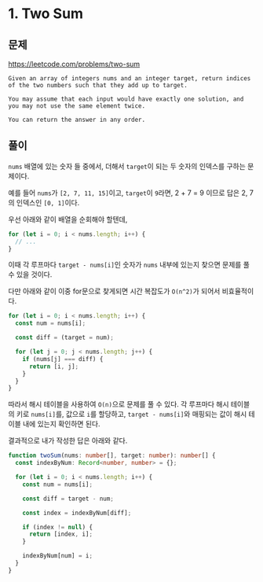 # 1. Two Sum

## 문제

https://leetcode.com/problems/two-sum

```
Given an array of integers nums and an integer target, return indices of the two numbers such that they add up to target.

You may assume that each input would have exactly one solution, and you may not use the same element twice.

You can return the answer in any order.
```

## 풀이

`nums` 배열에 있는 숫자 들 중에서, 더해서 `target`이 되는 두 숫자의 인덱스를 구하는 문제이다.

예를 들어 `nums`가 `[2, 7, 11, 15]`이고, `target`이 `9`라면, 2 + 7 = 9 이므로 답은 2, 7의 인덱스인 `[0, 1]`이다.

우선 아래와 같이 배열을 순회해야 할텐데,

```typescript
for (let i = 0; i < nums.length; i++) {
  // ...
}
```

이때 각 루프마다 `target - nums[i]`인 숫자가 `nums` 내부에 있는지 찾으면 문제를 풀 수 있을 것이다.

다만 아래와 같이 이중 for문으로 찾게되면 시간 복잡도가 `O(n^2)`가 되어서 비효율적이다.

```typescript
for (let i = 0; i < nums.length; i++) {
  const num = nums[i];

  const diff = (target = num);

  for (let j = 0; j < nums.length; j++) {
    if (nums[j] === diff) {
      return [i, j];
    }
  }
}
```

따라서 해시 테이블을 사용하여 `O(n)`으로 문제를 풀 수 있다. 각 루프마다 해시 테이블의 키로 `nums[i]`를, 값으로 `i`를 할당하고, `target - nums[i]`와 매핑되는 값이 해시 테이블 내에 있는지 확인하면 된다.

결과적으로 내가 작성한 답은 아래와 같다.

```typescript
function twoSum(nums: number[], target: number): number[] {
  const indexByNum: Record<number, number> = {};

  for (let i = 0; i < nums.length; i++) {
    const num = nums[i];

    const diff = target - num;

    const index = indexByNum[diff];

    if (index != null) {
      return [index, i];
    }

    indexByNum[num] = i;
  }
}
```
